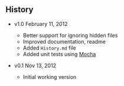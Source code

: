 ## History

- v1.0 February 11, 2012
	- Better support for ignoring hidden files
	- Improved documentation, readme
	- Added `History.md` file
	- Added unit tests using [Mocha](http://visionmedia.github.com/mocha/)

- v0.1 Nov 13, 2012
	- Initial working version